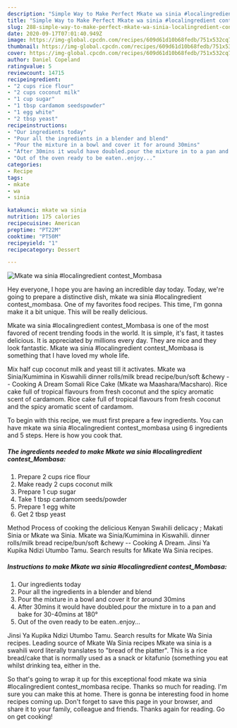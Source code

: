 ```yaml
---
description: "Simple Way to Make Perfect Mkate wa sinia #localingredient contest_Mombasa"
title: "Simple Way to Make Perfect Mkate wa sinia #localingredient contest_Mombasa"
slug: 288-simple-way-to-make-perfect-mkate-wa-sinia-localingredient-contest-mombasa
date: 2020-09-17T07:01:40.949Z
image: https://img-global.cpcdn.com/recipes/609d61d10b68fedb/751x532cq70/mkate-wa-sinia-localingredient-contest_mombasa-recipe-main-photo.jpg
thumbnail: https://img-global.cpcdn.com/recipes/609d61d10b68fedb/751x532cq70/mkate-wa-sinia-localingredient-contest_mombasa-recipe-main-photo.jpg
cover: https://img-global.cpcdn.com/recipes/609d61d10b68fedb/751x532cq70/mkate-wa-sinia-localingredient-contest_mombasa-recipe-main-photo.jpg
author: Daniel Copeland
ratingvalue: 5
reviewcount: 14715
recipeingredient:
- "2 cups rice flour"
- "2 cups coconut milk"
- "1 cup sugar"
- "1 tbsp cardamom seedspowder"
- "1 egg white"
- "2 tbsp yeast"
recipeinstructions:
- "Our ingredients today"
- "Pour all the ingredients in a blender and blend"
- "Pour the mixture in a bowl and cover it for around 30mins"
- "After 30mins it would have doubled.pour the mixture in to a pan and bake for 30-40mins at 180°"
- "Out of the oven ready to be eaten..enjoy..."
categories:
- Recipe
tags:
- mkate
- wa
- sinia

katakunci: mkate wa sinia 
nutrition: 175 calories
recipecuisine: American
preptime: "PT22M"
cooktime: "PT50M"
recipeyield: "1"
recipecategory: Dessert

---
```



![Mkate wa sinia #localingredient contest_Mombasa](https://img-global.cpcdn.com/recipes/609d61d10b68fedb/751x532cq70/mkate-wa-sinia-localingredient-contest_mombasa-recipe-main-photo.jpg)

Hey everyone, I hope you are having an incredible day today. Today, we're going to prepare a distinctive dish, mkate wa sinia #localingredient contest_mombasa. One of my favorites food recipes. This time, I'm gonna make it a bit unique. This will be really delicious.

Mkate wa sinia #localingredient contest_Mombasa is one of the most favored of recent trending foods in the world. It is simple, it's fast, it tastes delicious. It is appreciated by millions every day. They are nice and they look fantastic. Mkate wa sinia #localingredient contest_Mombasa is something that I have loved my whole life.

Mix half cup coconut milk and yeast till it activates. Mkate wa Sinia/Kumimina in Kiswahili dinner rolls/milk bread recipe/bun/soft &amp;chewy -- Cooking A Dream Somali Rice Cake (Mkate wa Maashara/Macsharo). Rice cake full of tropical flavours from fresh coconut and the spicy aromatic scent of cardamom. Rice cake full of tropical flavours from fresh coconut and the spicy aromatic scent of cardamom.


To begin with this recipe, we must first prepare a few ingredients. You can have mkate wa sinia #localingredient contest_mombasa using 6 ingredients and 5 steps. Here is how you cook that.

<!--inarticleads1-->

##### The ingredients needed to make Mkate wa sinia #localingredient contest_Mombasa:

1. Prepare 2 cups rice flour
1. Make ready 2 cups coconut milk
1. Prepare 1 cup sugar
1. Take 1 tbsp cardamom seeds/powder
1. Prepare 1 egg white
1. Get 2 tbsp yeast


Method Process of cooking the delicious Kenyan Swahili delicacy ; Makati Sinia or Mkate wa Sinia. Mkate wa Sinia/Kumimina in Kiswahili. dinner rolls/milk bread recipe/bun/soft &amp;chewy -- Cooking A Dream. Jinsi Ya Kupika Ndizi Utumbo Tamu. Search results for Mkate Wa Sinia recipes. 

<!--inarticleads2-->

##### Instructions to make Mkate wa sinia #localingredient contest_Mombasa:

1. Our ingredients today
1. Pour all the ingredients in a blender and blend
1. Pour the mixture in a bowl and cover it for around 30mins
1. After 30mins it would have doubled.pour the mixture in to a pan and bake for 30-40mins at 180°
1. Out of the oven ready to be eaten..enjoy...


Jinsi Ya Kupika Ndizi Utumbo Tamu. Search results for Mkate Wa Sinia recipes. Leading source of Mkate Wa Sinia recipes Mkate wa sinia is a swahili word literally translates to &#34;bread of the platter&#34;. This is a rice bread/cake that is normally used as a snack or kitafunio (something you eat whilst drinking tea, either in the. 

So that's going to wrap it up for this exceptional food mkate wa sinia #localingredient contest_mombasa recipe. Thanks so much for reading. I'm sure you can make this at home. There is gonna be interesting food in home recipes coming up. Don't forget to save this page in your browser, and share it to your family, colleague and friends. Thanks again for reading. Go on get cooking!
